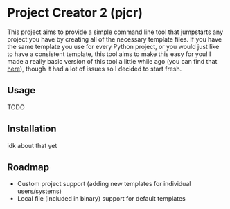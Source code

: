 # Project Creator 2 (pjcr)

This project aims to provide a simple command line tool that jumpstarts any project you have by creating all of the necessary template files. If you have the same template you use for every Python project, or you would just like to have a consistent template, this tool aims to make this easy for you! I made a really basic version of this tool a little while ago (you can find that [here](https://github.com/TheSharkhead2/Project_Creator)), though it had a lot of issues so I decided to start fresh.

## Usage 

TODO 

## Installation 

idk about that yet 

## Roadmap 
- Custom project support (adding new templates for individual users/systems)
- Local file (included in binary) support for default templates
